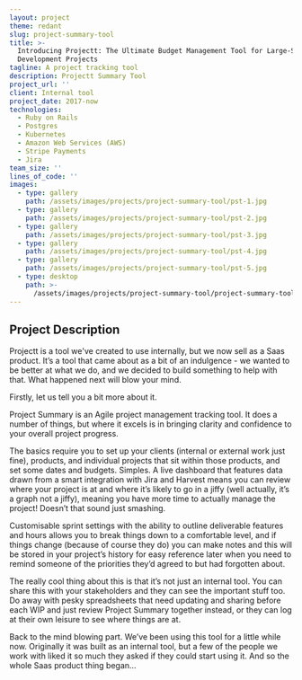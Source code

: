 ```yaml
---
layout: project
theme: redant
slug: project-summary-tool
title: >-
  Introducing Projectt: The Ultimate Budget Management Tool for Large-Scale
  Development Projects
tagline: A project tracking tool
description: Projectt Summary Tool
project_url: ''
client: Internal tool
project_date: 2017-now
technologies:
  - Ruby on Rails
  - Postgres
  - Kubernetes
  - Amazon Web Services (AWS)
  - Stripe Payments
  - Jira
team_size: ''
lines_of_code: ''
images:
  - type: gallery
    path: /assets/images/projects/project-summary-tool/pst-1.jpg
  - type: gallery
    path: /assets/images/projects/project-summary-tool/pst-2.jpg
  - type: gallery
    path: /assets/images/projects/project-summary-tool/pst-3.jpg
  - type: gallery
    path: /assets/images/projects/project-summary-tool/pst-4.jpg
  - type: gallery
    path: /assets/images/projects/project-summary-tool/pst-5.jpg
  - type: desktop
    path: >-
      /assets/images/projects/project-summary-tool/project-summary-tool-hero-desktop.jpg
---
```


## Project Description

Projectt is a tool we've created to use internally, but we now sell as a Saas product. It’s a tool that came about as a bit of an indulgence - we wanted to be better at what we do, and we decided to build something to help with that. What happened next will blow your mind.

Firstly, let us tell you a bit more about it.

Project Summary is an Agile project management tracking tool. It does a number of things, but where it excels is in bringing clarity and confidence to your overall project progress.

The basics require you to set up your clients (internal or external work just fine), products, and individual projects that sit within those products, and set some dates and budgets. Simples. A live dashboard that features data drawn from a smart integration with Jira and Harvest means you can review where your project is at and where it’s likely to go in a jiffy (well actually, it’s a graph not a jiffy), meaning you have more time to actually manage the project! Doesn’t that sound just smashing.

Customisable sprint settings with the ability to outline deliverable features and hours allows you to break things down to a comfortable level, and if things change (because of course they do) you can make notes and this will be stored in your project’s history for easy reference later when you need to remind someone of the priorities they’d agreed to but had forgotten about.

The really cool thing about this is that it’s not just an internal tool. You can share this with your stakeholders and they can see the important stuff too. Do away with pesky spreadsheets that need updating and sharing before each WIP and just review Project Summary together instead, or they can log at their own leisure to see where things are at.

Back to the mind blowing part. We’ve been using this tool for a little while now. Originally it was built as an internal tool, but a few of the people we work with liked it so much they asked if they could start using it. And so the whole Saas product thing began...
